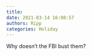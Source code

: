 ```yaml
---
title: 
date: 2021-03-14 16:08:57
authors: Ripp
categories: Holiday
---
```


 Why doesn’t the FBI bust them?